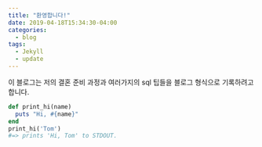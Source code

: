 ```yaml
---
title: "환영합니다!"
date: 2019-04-18T15:34:30-04:00
categories:
  - blog
tags:
  - Jekyll
  - update
---
```


이 블로그는 저의 결혼 준비 과정과 여러가지의 sql 팁들을 블로그 형식으로 기록하려고 합니다.

```ruby
def print_hi(name)
  puts "Hi, #{name}"
end
print_hi('Tom')
#=> prints 'Hi, Tom' to STDOUT.
```


[jekyll-docs]: https://jekyllrb.com/docs/home
[jekyll-gh]:   https://github.com/jekyll/jekyll
[jekyll-talk]: https://talk.jekyllrb.com/
